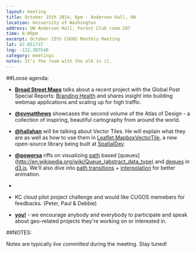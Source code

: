 ```yaml
---
layout: meeting
title: October 15th 2014, 6pm - Anderson Hall, UW
location: University of Washington
address: UW Anderson Hall, Forest Club room 207
time: 6:00pm
excerpt: October 15th CUGOS Monthly Meeting
lat: 47.651737
lng: -122.307540
category: meetings
notes: It's the room with the elk in it.
---
```


##Loose agenda:

- **[Broad Street Maps](http://broadstreetmaps.org)** talks about a recent project with the Global Post Special Reports: [Branding Health](http://www.globalpost.com/special-reports/branding-health-public-private-partnerships-global-health#slide-1) and shares insight into building webmap applications and scaling up for high traffic.

- **[@svmatthews](http://github.com/svmatthews)** showcases the second volume of the Atlas of Design - a collection of inspiring, beautiful cartography from around the world.

- **[@hallahan](http://github.com/hallahan)** will be talking about Vector Tiles. He will explain what they are as well as how to use them in [Leaflet.MapboxVectorTile](https://github.com/SpatialServer/Leaflet.MapboxVectorTile), a new open-source library being built at [SpatialDev](http://spatialdev.com).

- **[@powersa](https://github.com/powersa)** riffs on visualizing [path](http://www.w3.org/TR/SVG/paths.html) based [queues](http://en.wikipedia.org/wiki/Queue_(abstract_data_type) and [deques](http://en.wikipedia.org/wiki/Double-ended_queue) in [d3.js](http://d3js.org/). We'll also dive into [path transitions](http://bost.ocks.org/mike/path/) + [interpolation](https://github.com/mbostock/d3/wiki/Transitions#wiki-attrTween) for better animation.
- 
- KC cloud pilot project challenge and would like CUGOS memebers for feedbacks. (Peter, Paul & Debbie)

- **[you!](http://github.com/cugos/cugos.github.com)** - we encourage anybody and everybody to participate and speak about geo-related projects they're working on or interested in.

##NOTES: 

Notes are typically *live committed* during the meeting. Stay tuned!
